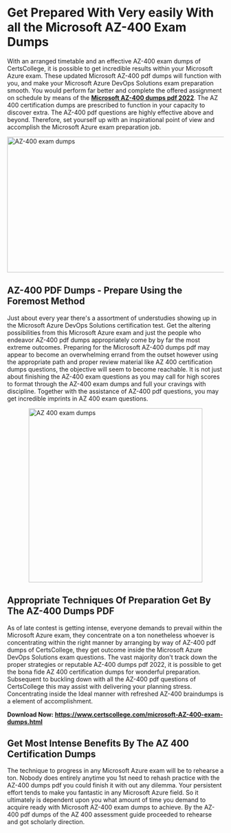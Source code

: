 <h1><strong>Get Prepared With Very easily With all the Microsoft AZ-400 Exam Dumps&nbsp;</strong></h1>
<p><span style="font-weight: 400;">With an arranged timetable and an effective  AZ-400 exam dumps of CertsCollege, it is possible to get incredible results within your Microsoft Azure exam. These updated Microsoft AZ-400 pdf dumps will function with you, and make your Microsoft Azure DevOps Solutions exam preparation smooth. You would perform far better and complete the offered assignment on schedule by means of the <strong><a href="https://www.certscollege.com/microsoft-AZ-400-exam-dumps.html">Microsoft AZ-400 dumps pdf 2022</a></strong>. The AZ 400 certification dumps are prescribed to function in your capacity to discover extra. The  AZ-400 pdf questions are highly effective above and beyond. Therefore, set yourself up with an inspirational point of view and accomplish the Microsoft Azure exam preparation job.&nbsp;</span></p>
<p><span style="font-weight: 400;"><img style="display: block; margin-left: auto; margin-right: auto;" src="https://i.ibb.co/CPDK3ps/Yellow-and-Blue-Initiative-Blog-Banner.png" alt="AZ-400 exam dumps" width="559" height="315" /></span></p>
<h2><strong>AZ-400 PDF Dumps - Prepare Using the Foremost Method</strong></h2>
<p><span style="font-weight: 400;">Just about every year there's a assortment of understudies showing up in the Microsoft Azure DevOps Solutions certification test. Get the altering possibilities from this Microsoft Azure exam and just the people who endeavor AZ-400 pdf dumps appropriately come by by far the most extreme outcomes. Preparing for the Microsoft AZ-400 dumps pdf may appear to become an overwhelming errand from the outset however using the appropriate path and proper review material like AZ 400 certification dumps questions, the objective will seem to become reachable. It is not just about finishing the AZ-400 exam questions as you may call for high scores to format through the AZ-400 exam dumps and full your cravings with discipline. Together with the assistance of AZ-400 pdf questions, you may get incredible imprints in AZ 400 exam questions.</span></p>
<p><span style="font-weight: 400;"><a href="https://tinyurl.com/y8dgx3f9"><img style="display: block; margin-left: auto; margin-right: auto;" src="https://i.ibb.co/9tMrhdY/Teacher-Appreciation-Invitation.png" alt="AZ 400 exam dumps " width="404" height="404" /></a></span></p>
<h2><strong>Appropriate Techniques Of Preparation Get By The AZ-400 Dumps PDF</strong></h2>
<p><span style="font-weight: 400;">As of late contest is getting intense, everyone demands to prevail within the Microsoft Azure exam, they concentrate on a ton nonetheless whoever is concentrating within the right manner by arranging by way of AZ-400 pdf dumps of CertsCollege, they get outcome inside the Microsoft Azure DevOps Solutions exam questions. The vast majority don't track down the proper strategies or reputable AZ-400 dumps pdf 2022, it is possible to get the bona fide AZ 400 certification dumps for wonderful preparation. Subsequent to buckling down with all the  AZ-400 pdf questions of CertsCollege this may assist with delivering your planning stress. Concentrating inside the Ideal manner with refreshed AZ-400 braindumps is a element of accomplishment.</span></p>
<p><span style="font-weight: 400;"><strong>Download Now: <a href="https://www.certscollege.com/microsoft-AZ-400-exam-dumps.html">https://www.certscollege.com/microsoft-AZ-400-exam-dumps.html</a></strong></span></p>
<h2><strong>Get Most Intense Benefits By The AZ 400 Certification Dumps</strong></h2>
<p><span style="font-weight: 400;">The technique to progress in any Microsoft Azure exam will be to rehearse a ton. Nobody does entirely anytime you 1st need to rehash practice with the AZ-400 dumps pdf you could finish it with out any dilemma. Your persistent effort tends to make you fantastic in any Microsoft Azure field. So it ultimately is dependent upon you what amount of time you demand to acquire ready with Microsoft AZ-400 exam dumps to achieve. By the AZ-400 pdf dumps of the AZ 400 assessment guide proceeded to rehearse and got scholarly direction.</span></p>

